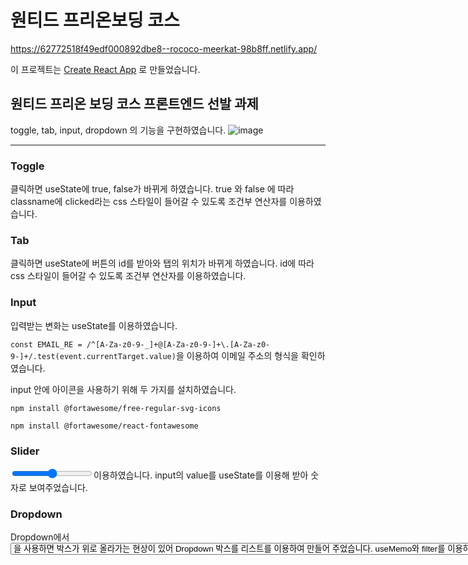 # 원티드 프리온보딩 코스

https://62772518f49edf000892dbe8--rococo-meerkat-98b8ff.netlify.app/

이 프로젝트는 [Create React App](https://github.com/facebook/create-react-app) 로 만들었습니다.

## 원티드 프리온 보딩 코스  프론트엔드 선발 과제 

toggle, tab, input, dropdown 의 기능을 구현하였습니다.
![image](https://user-images.githubusercontent.com/63532503/167278730-2c3d033e-2168-4aa4-8ec5-a623ff822b22.png)

----
### Toggle
클릭하면  useState에 true, false가 바뀌게 하였습니다. true 와 false 에 따라 classname에 clicked라는 css 스타일이 들어갈 수 있도록 조건부 연산자를 이용하였습니다.

### Tab

클릭하면 useState에 버튼의 id를 받아와 탭의 위치가 바뀌게 하였습니다. id에 따라 css 스타일이 들어갈 수 있도록 조건부 연산자를 이용하였습니다.

### Input

입력받는 변화는 useState를 이용하였습니다.

```const EMAIL_RE = /^[A-Za-z0-9-_]+@[A-Za-z0-9-]+\.[A-Za-z0-9-]+/.test(event.currentTarget.value)```을 이용하여 이메일 주소의 형식을 확인하였습니다.

input 안에 아이콘을 사용하기 위해 두 가지를 설치하였습니다.

`npm install @fortawesome/free-regular-svg-icons`

`npm install @fortawesome/react-fontawesome`
### Slider
 <input type='range'>이용하였습니다.
 input의 value를 useState를 이용해 받아 숫자로 보여주었습니다.
 
### Dropdown
Dropdown에서 <select>와 <option>을 사용하면 박스가 위로 올라가는 현상이 있어 Dropdown 박스를 리스트를 이용하여 만들어 주었습니다.
useMemo와 filter를 이용하여 검색기능을 수행합니다.
async await와 fetch를 이용하여 코인의 정보를 받아왔습니다.  
받아온 코인들을 map을 이용하여 리스트로 만들어주었습니다.
리스트를 클릭하면 클릭한 리스트의 text를 버튼으로 받아갈 수 있도록 하였습니다.


  
